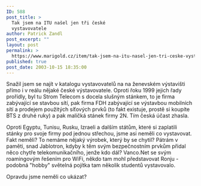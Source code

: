 ```yaml
---
ID: 588
post_title: >
  Tak jsem na ITU našel jen tři české
  vystavovatele
author: Patrick Zandl
post_excerpt: ""
layout: post
permalink: >
  https://www.marigold.cz/item/tak-jsem-na-itu-nasel-jen-tri-ceske-vystavovatele
published: true
post_date: 2003-10-15 18:35:00
---
```

<P>Snažil jsem se najít v katalogu vystavovatelů na na ženevském výstavišti přímo i v reálu nějaké české výstavovatele. Oproti řoku 1999 jejich řady prořídly, byl tu Strom Telecom s docela slušným stánkem, to je firma zabývající se stavbou sítí, pak firma FDH zabývající se výstavbou mobilních sítí a prodejem použitých síťových prvků (to fakt existuje, prostě si koupíte BTS z druhé ruky) a pak maličká stánek firmy 2N. Tím česká účast zhasla. </P>
<P>Oproti Egyptu, Tunisu, Rusku, Izraeli a dalším státům, které si zaplatili stánky pro svoje firmy pod jednou střechou, jsme asi neměli co vystavovat. Fakt neměli? To nemáme nějaký výrobek, který by se chytil? Pátrám v paměti, snad Jablotron, kdyby k těm svým bezpečnostním prvkům přidal něco chytře telekomunikačního, jenže kdo dál? Vanco.Net se svým roamingovým řešením pro WiFi, někdo tam mohl představovat Ronju - podobná "hobby" světelná pojítka tam několik studentů vystavovalo. </P>
<P>Opravdu jsme neměli co ukázat? </P>